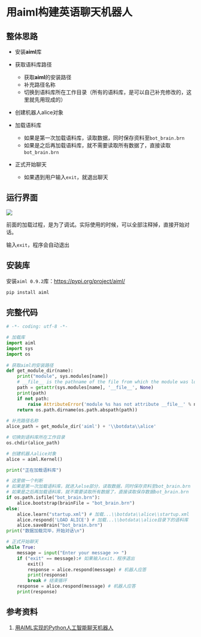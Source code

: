 # 用aiml构建英语聊天机器人

## 整体思路

- 安装**aiml**库

- 获取语料库路径

  - 获取**aiml**的安装路径
  - 补充路径名称
  - 切换到语料库所在工作目录（所有的语料库，是可以自己补充修改的，这里就先用现成的）

- 创建机器人alice对象

- 加载语料库

  - 如果是第一次加载语料库，读取数据，同时保存资料至`bot_brain.brn`
  - 如果是之后再加载语料库，就不需要读取所有数据了，直接读取`bot_brain.brn`

- 正式开始聊天

  - 如果遇到用户输入`exit`，就退出聊天

## 运行界面

![](http://cdn.zhaojingyi0126.com/IMG/image-20200221095113442.png)

前面的加载过程，是为了调试。实际使用的时候，可以全部注释掉，直接开始对话。

输入`exit`，程序会自动退出

## 安装库

安装`aiml 0.9.2`库：https://pypi.org/project/aiml/

```bash
pip install aiml
```

## 完整代码

```python
# -*- coding: utf-8 -*-

# 加载库
import aiml
import sys
import os
 
# 获取aiml的安装路径 
def get_module_dir(name):
    print("module", sys.modules[name])
    # __file__ is the pathname of the file from which the module was loaded, if it was loaded from a file
    path = getattr(sys.modules[name], '__file__', None)
    print(path)
    if not path:
        raise AttributeError('module %s has not attribute __file__' % name)
    return os.path.dirname(os.path.abspath(path))
 
# 补充路径名称 
alice_path = get_module_dir('aiml') + '\\botdata\\alice'

# 切换到语料库所在工作目录 
os.chdir(alice_path)

# 创建机器人alice对象 
alice = aiml.Kernel()

print("正在加载语料库")

# 这里做一个判断
# 如果是第一次加载语料库，就进入else部分，读取数据，同时保存资料至bot_brain.brn
# 如果是之后再加载语料库，就不需要读取所有数据了，直接读取保存数据bot_brain.brn
if os.path.isfile("bot_brain.brn"):
    alice.bootstrap(brainFile = "bot_brain.brn")
else:
    alice.learn("startup.xml") # 加载...\\botdata\\alice\\startup.xml
    alice.respond('LOAD ALICE') # 加载...\\botdata\\alice目录下的语料库
    alice.saveBrain("bot_brain.brn")
print("数据加载完毕，开始对话\n")

# 正式开始聊天 
while True:
    message = input("Enter your message >> ")    
    if ("exit" == message):# 如果输入exit，程序退出
        exit()
        response = alice.respond(message) # 机器人应答
        print(response)
        break # 结束循环
    response = alice.respond(message) # 机器人应答
    print(response)
```

## 参考资料 

1. [用AIML实现的Python人工智能聊天机器人](https://www.jianshu.com/p/6f35a626d41a)